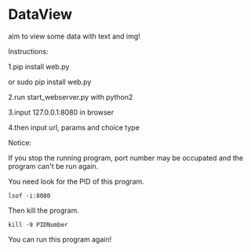 # DataView
aim to view some data with text and img!

Instructions:

  1.pip install web.py
  
   or sudo pip install web.py
    
  2.run start_webserver.py with python2
  
  3.input 127.0.0.1:8080  in browser
  
  4.then input url, params and choice type
  
 Notice:
 
  If you stop the running program, port number may be occupated and the program can't be run again.
  
  You need look for the PID of this program.
  
    lsof -i:8080
    
  Then kill the program.
  
    kill -9 PIDNumber
    
  You can run this program again!
 
